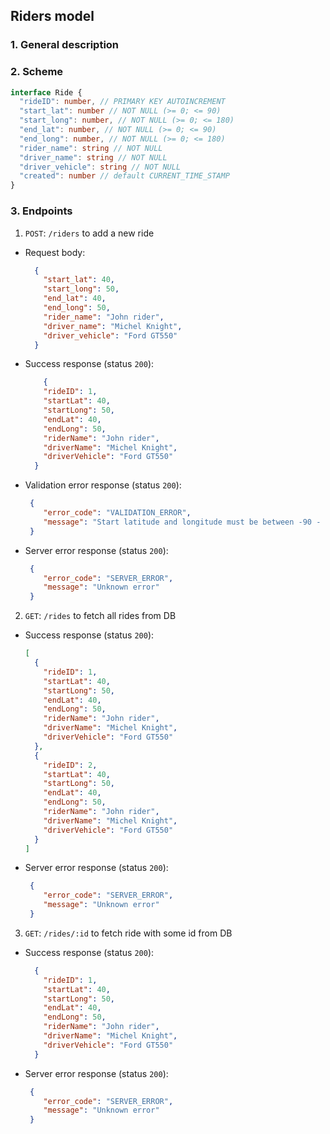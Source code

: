 ## Riders model

### 1. General description

### 2. Scheme

```typescript
interface Ride {
  "rideID": number, // PRIMARY KEY AUTOINCREMENT
  "start_lat": number // NOT NULL (>= 0; <= 90)
  "start_long": number, // NOT NULL (>= 0; <= 180)
  "end_lat": number, // NOT NULL (>= 0; <= 90)
  "end_long": number, // NOT NULL (>= 0; <= 180)
  "rider_name": string // NOT NULL
  "driver_name": string // NOT NULL
  "driver_vehicle": string // NOT NULL
  "created": number // default CURRENT_TIME_STAMP 
}
```

### 3. Endpoints

1. `POST`: `/riders` to add a new ride

- Request body:
  ```json
    {
      "start_lat": 40, 
      "start_long": 50,
      "end_lat": 40, 
      "end_long": 50,
      "rider_name": "John rider",
      "driver_name": "Michel Knight",
      "driver_vehicle": "Ford GT550"
    }
  ```
- Success response (status `200`):
  ```json
      {
      "rideID": 1,
      "startLat": 40,
      "startLong": 50,
      "endLat": 40,
      "endLong": 50,
      "riderName": "John rider",
      "driverName": "Michel Knight",
      "driverVehicle": "Ford GT550"
    }
  ```

- Validation error response (status `200`):
  ```json
   {
      "error_code": "VALIDATION_ERROR",
      "message": "Start latitude and longitude must be between -90 - 90 and -180 to 180 degrees respectively"
   }
   ```

- Server error response (status `200`):
  ```json
   {
      "error_code": "SERVER_ERROR",
      "message": "Unknown error"
   }
  ```

2. `GET`: `/rides` to fetch all rides from DB

- Success response (status `200`):
  ```json
  [
    {
      "rideID": 1,
      "startLat": 40,
      "startLong": 50,
      "endLat": 40,
      "endLong": 50,
      "riderName": "John rider",
      "driverName": "Michel Knight",
      "driverVehicle": "Ford GT550"
    },
    {
      "rideID": 2,
      "startLat": 40,
      "startLong": 50,
      "endLat": 40,
      "endLong": 50,
      "riderName": "John rider",
      "driverName": "Michel Knight",
      "driverVehicle": "Ford GT550"
    }
  ]
  ```


- Server error response (status `200`):
  ```json
   {
      "error_code": "SERVER_ERROR",
      "message": "Unknown error"
   }
  ```
  

3. `GET`: `/rides/:id` to fetch ride with some id from DB

- Success response (status `200`):
  ```json
    {
      "rideID": 1,
      "startLat": 40,
      "startLong": 50,
      "endLat": 40,
      "endLong": 50,
      "riderName": "John rider",
      "driverName": "Michel Knight",
      "driverVehicle": "Ford GT550"
    }
  ```


- Server error response (status `200`):
  ```json
   {
      "error_code": "SERVER_ERROR",
      "message": "Unknown error"
   }
  ```
